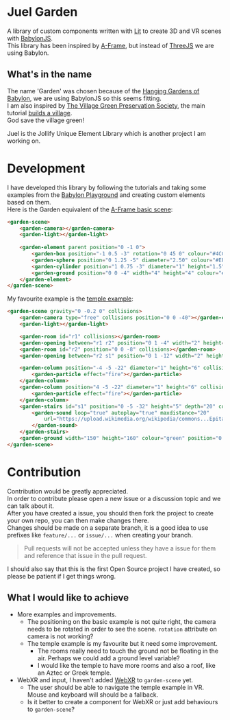# Juel Garden

A library of custom components written with [Lit](https://lit.dev/) to create 3D and VR scenes with [BabylonJS](https://www.babylonjs.com/).  
This library has been inspired by [A-Frame](https://aframe.io/), but instead of [ThreeJS](https://threejs.org/) we are using Babylon.

## What's in the name

The name 'Garden' was chosen because of the [Hanging Gardens of Babylon](https://en.wikipedia.org/wiki/Hanging_Gardens_of_Babylon), we are using BabylonJS so this seems fitting.  
I am also inspired by [The Village Green Preservation Society](https://youtu.be/lc7dmu4G8oc), the main tutorial [builds a village](https://doc.babylonjs.com/start/chap2).  
God save the village green!

Juel is the Jollify Unique Element Library which is another project I am working on.

# Development

I have developed this library by following the tutorials and taking some examples from the [Babylon Playground](https://www.babylonjs-playground.com/) and creating custom elements based on them.  
Here is the Garden equivalent of the [A-Frame basic scene](https://aframe.io/docs/1.2.0/introduction/):

```html
<garden-scene>
    <garden-camera></garden-camera>
    <garden-light></garden-light>
    
    <garden-element parent position="0 -1 0">
        <garden-box position="-1 0.5 -3" rotation="0 45 0" colour="#4CC3D9"></garden-box>
        <garden-sphere position="0 1.25 -5" diameter="2.50" colour="#EF2D5E"></garden-sphere>
        <garden-cylinder position="1 0.75 -3" diameter="1" height="1.5" colour="#FFC65D"></garden-cylinder>
        <garden-ground position="0 0 -4" width="4" height="4" colour="#7BC8A4"></garden-ground>
    </garden-element>
</garden-scene>
```

My favourite example is the [temple example]():

```html
<garden-scene gravity="0 -0.2 0" collisions>
    <garden-camera type="free" collisions position="0 0 -40"></garden-camera>
    <garden-light></garden-light>

    <garden-room id="r1" collisions></garden-room>
    <garden-opening between="r1 r2" position="0 1 -4" width="2" height="2" depth="0.4"></garden-opening>
    <garden-room id="r2" position="0 0 -8" collisions></garden-room>
    <garden-opening between="r2 s1" position="0 1 -12" width="2" height="2" depth="0.4"></garden-opening>

    <garden-column position="-4 -5 -22" diameter="1" height="6" collisions>
        <garden-particle effect="fire"></garden-particle>
    </garden-column>
    <garden-column position="4 -5 -22" diameter="1" height="6" collisions>
        <garden-particle effect="fire"></garden-particle>
    </garden-column>
    <garden-stairs id="s1" position="0 -5 -32" height="5" depth="20" collisions>
        <garden-sound loop="true" autoplay="true" maxdistance="20"
            url="https://upload.wikimedia.org/wikipedia/commons...Epitaph_of_Seikilos.ogg">
        </garden-sound>
    </garden-stairs>
    <garden-ground width="150" height="160" colour="green" position="0 -5 0" collisions></garden-ground>
</garden-scene>
```

# Contribution

Contribution would be greatly appreciated.  
In order to contribute please open a new issue or a discussion topic and we can talk about it.  
After you have created a issue, you should then fork the project to create your own repo, you can then make changes there.  
Changes should be made on a separate branch, it is a good idea to use prefixes like `feature/...` or `issue/...` when creating your branch.

> Pull requests will not be accepted unless they have a issue for them and reference that issue in the pull request.

I should also say that this is the first Open Source project I have created, so please be patient if I get things wrong.

## What I would like to achieve

* More examples and improvements.
  * The positioning on the basic example is not quite right, the camera needs to be rotated in order to see the scene. `rotation` attribute on camera is not working?
  * The temple example is my favourite but it need some improvement.
    * The rooms really need to touch the ground not be floating in the air. Perhaps we could add a ground level variable?
    * I would like the temple to have more rooms and also a roof, like an Aztec or Greek temple.
* WebXR  and input, I haven't added [WebXR](https://doc.babylonjs.com/divingDeeper/webXR/introToWebXR) to `garden-scene` yet.
  * The user should be able to navigate the temple example in VR. Mouse and keyboard will should be a fallback.
  * Is it better to create a component for WebXR or just add behaviours to `garden-scene`?

